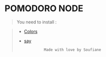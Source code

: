 # POMODORO NODE 
>You need to install : 

>* [Colors](https://www.npmjs.com/package/colors)
>* [say](https://www.npmjs.com/package/say)  
>
>
> 
> 
> 
>                Made with love by Soufiane

